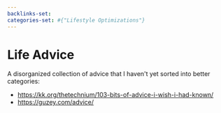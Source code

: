 ```yaml
---
backlinks-set: 
categories-set: #{"Lifestyle Optimizations"}
---
```

# Life Advice

A disorganized collection of advice that I haven't yet sorted into better
categories:

 - https://kk.org/thetechnium/103-bits-of-advice-i-wish-i-had-known/
 - https://guzey.com/advice/